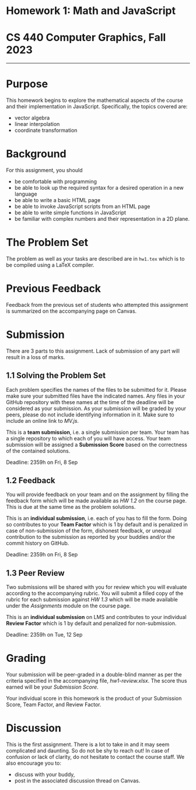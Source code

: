 # Homework 1: Math and JavaScript
# CS 440 Computer Graphics, Fall 2023
-----

# Purpose

This homework begins to explore the mathematical aspects of the course and their implementation in JavaScript. Specifically, the topics covered are:
- vector algebra
- linear interpolation
- coordinate transformation

# Background

For this assignment, you should
- be comfortable with programming
- be able to look up the required syntax for a desired operation in a new language
- be able to write a basic HTML page
- be able to invoke JavaScript scripts from an HTML page
- be able to write simple functions in JavaScript
- be familiar with complex numbers and their representation in a 2D plane.

# The Problem Set

The problem as well as your tasks are described are in `hw1.tex` which is to be compiled using a LaTeX compiler.

# Previous Feedback

Feedback from the previous set of students who attempted this assignment is summarized on the accompanying page on Canvas.

# Submission

There are 3 parts to this assignment. Lack of submission of any part will result in a loss of marks.


## 1.1 Solving the Problem Set

Each problem specifies the names of the files to be submitted for it. Please make sure your submitted files have the indicated names. Any files in your GitHub repository with these names at the time of the deadline will be considered as your submission. As your submission will be graded by your peers, please do not include identifying information in it. Make sure to include an online link to _MV.js_.


This is a __team submission__, i.e. a single submission per team. Your team has a single repository to which each of you will have access. Your team submission will be assigned a __Submission Score__ based on the correctness of the contained solutions.

Deadline: 2359h on Fri, 8 Sep

## 1.2 Feedback

You will provide feedback on your team and on the assignment by filling the feedback form which will be made available as _HW 1.2_ on the course page. This is due at the same time as the problem solutions.

This is an __individual submission__, i.e. each of you has to fill the form. Doing so contributes to your __Team Factor__ which is 1 by default and is penalized in case of non-submission of the form, dishonest feedback, or unequal contribution to the submission as reported by your buddies and/or the commit history on GitHub.

Deadline: 2359h on Fri, 8 Sep

## 1.3 Peer Review

Two submissions will be shared with you for review which you will evaluate according to the accompanying rubric. You will submit a filled copy of the rubric for each submission against _HW 1.3_ which will be made available under the _Assignments_ module on the course page.

This is an __individual submission__ on LMS and contributes to your individual __Review Factor__ which is 1 by default and penalized for non-submission.

Deadline: 2359h on Tue, 12 Sep

# Grading

Your submission will be peer-graded in a double-blind manner as per the criteria specified in the accompanying file, _hw1-review.xlsx_. The score thus earned will be your _Submission Score_.

Your individual score in this homework is the product of your Submission Score, Team Factor, and Review Factor.

# Discussion

This is the first assignment. There is a lot to take in and it may seem complicated and daunting. So do not be shy to reach out! In case of confusion or lack of clarity, do not hesitate to contact the course staff. We also encourage you to:

- discuss with your buddy,
- post in the associated discussion thread on Canvas.

